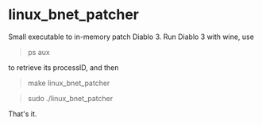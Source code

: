 linux\_bnet\_patcher
====================


Small executable to in-memory patch Diablo 3.
Run Diablo 3 with wine, use 

> ps aux

to retrieve its processID, and then 

> make linux_bnet_patcher

> sudo ./linux_bnet_patcher <PID>

That's it.
